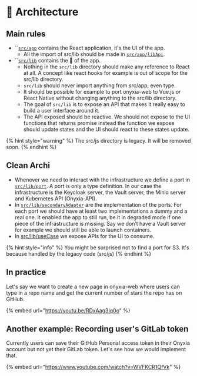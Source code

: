 # 📐 Architecture

## Main rules

* ``[`src/app`](https://github.com/InseeFrLab/onyxia-web/tree/main/src/app) contains the React application, it's the UI of the app.
  * All the import of src/lib should be made in [`src/app/libApi`](https://github.com/InseeFrLab/onyxia-web/tree/main/src/app/libApi).&#x20;
* ``[`src/lib`](https://github.com/InseeFrLab/onyxia-web/tree/main/src/lib) contains the 🧠 of the app.
  * Nothing in the `src/lib` directory should make any reference to React at all. A concept like react hooks for example is out of scope for the src/lib directory.&#x20;
  * `src/lib` should never import anything from src/app, even type.&#x20;
  * It should be possible for example to port onyxia-web to Vue.js or React Native without changing anything to the src/lib directory.
  * The goal of `src/lib` is to expose an API that makes it really easy to build a user interface around it.
  * The API exposed should be reactive. We should not expose to the UI functions that returns promise instead the function we expose should update states and the UI should react to these states update.

{% hint style="warning" %}
The src/js directory is legacy. It will be removed soon.
{% endhint %}

## Clean Archi

* Whenever we need to interact with the infrastructure we define a port in [`src/lib/port`](https://github.com/InseeFrLab/onyxia-web/tree/main/src/lib/ports). A port is only a type definition. In our case the infrastructure is the Keycloak server, the Vault server, the Minio server and Kubernetes API (Onyxia-API).
* In [`src/lib/secondaryAdapter`](https://github.com/InseeFrLab/onyxia-web/tree/main/src/lib/secondaryAdapters) are the implementation of the ports. For each port we should have at least two implementations a dummy and a real one. It enabled the app to still run, be it in degraded mode if one piece of the infrastructure is missing. Say we don’t have a Vault server for example we should still be able to launch containers.&#x20;
* In [src/lib/useCase](https://github.com/InseeFrLab/onyxia-web/tree/main/src/lib/useCases) we expose APIs for the UI to consume.

{% hint style="info" %}
You might be surprised not to find a port for S3. It's because handled by the legacy code (src/js)
{% endhint %}

## In practice

Let's say we want to create a new page in onyxia-web where users can type in a repo name and get the current number of stars the repo has on GitHub.

{% embed url="https://youtu.be/RDxAag3Iq0o" %}


## Another example: Recording user's GitLab token

Currently users can save their GitHub Personal access token in their Onyxia account but not yet their GitLab token. Let's see how we would implement that.

{% embed url="https://www.youtube.com/watch?v=WVFKCR1QfVk" %}
